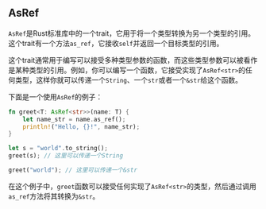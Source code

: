 ## AsRef

`AsRef`是Rust标准库中的一个trait，它用于将一个类型转换为另一个类型的引用。这个trait有一个方法`as_ref`，它接收`self`并返回一个目标类型的引用。

这个trait通常用于编写可以接受多种类型参数的函数，而这些类型参数可以被看作是某种类型的引用。例如，你可以编写一个函数，它接受实现了`AsRef<str>`的任何类型，这样你就可以传递一个`String`、一个`str`或者一个`&str`给这个函数。

下面是一个使用`AsRef`的例子：

```rust
fn greet<T: AsRef<str>>(name: T) {
    let name_str = name.as_ref();
    println!("Hello, {}!", name_str);
}

let s = "world".to_string();
greet(s); // 这里可以传递一个String

greet("world"); // 这里可以传递一个&str
```

在这个例子中，`greet`函数可以接受任何实现了`AsRef<str>`的类型，然后通过调用`as_ref`方法将其转换为`&str`。